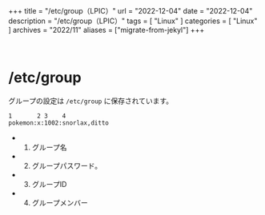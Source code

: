 +++
title = "/etc/group（LPIC）"
url = "2022-12-04"
date = "2022-12-04"
description = "/etc/group（LPIC）"
tags = [
  "Linux"
]
categories = [
  "Linux"
]
archives = "2022/11"
aliases = ["migrate-from-jekyl"]
+++

<br>

# /etc/group

グループの設定は `/etc/group` に保存されています。

```
1       2 3    4    
pokemon:x:1002:snorlax,ditto
```

- 1. グループ名
- 2. グループパスワード。
- 3. グループID
- 4. グループメンバー


